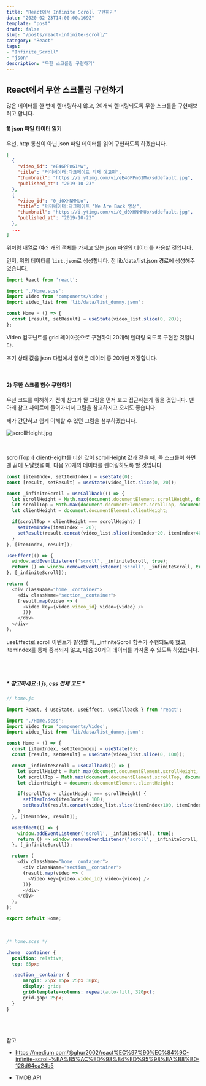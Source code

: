 ```yaml
---
title: "React에서 Infinite Scroll 구현하기"
date: "2020-02-23T14:00:00.169Z"
template: "post"
draft: false
slug: "/posts/react-infinite-scroll/"
category: "React"
tags:
- "Infinite_Scroll"
- "json"
description: "무한 스크롤링 구현하기"
---
```


## React에서 무한 스크롤링 구현하기

많은 데이터를 한 번에 렌더링하지 않고, 20개씩 렌더링되도록 무한 스크롤을 구현해보려고 합니다.

#### 1) json 파일 데이터 읽기

우선, http 통신이 아닌 json 파일 데이터를 읽어 구현하도록 하겠습니다.

``` JSON
[
  {
    "video_id": "eE4GPPnG1Mw",
    "title": "터미네이터:다크페이트 티저 예고편",
    "thumbnail": "https://i.ytimg.com/vi/eE4GPPnG1Mw/sddefault.jpg",
    "published_at": "2019-10-23"
  },
  {
    "video_id": "0_d0XHNMMUo",
    "title": "터미네이터:다크페이트 'We Are Back 영상",
    "thumbnail": "https://i.ytimg.com/vi/0_d0XHNMMUo/sddefault.jpg",
    "published_at": "2019-10-23"
  },
  ...
]
```

위처럼 배열로 여러 개의 객체를 가지고 있는 json 파일의 데이터를 사용할 것입니다.

먼저, 위의 데이터를 `list.json`로 생성합니다.
전 lib/data/list.json 경로에 생성해주었습니다.

``` JavaScript
import React from 'react';

import './Home.scss';
import Video from 'components/Video';
import video_list from 'lib/data/list_dummy.json';

const Home = () => {
  const [result, setResult] = useState(video_list.slice(0, 20));
};
```

Video 컴포넌트를 grid 레이아웃으로 구현하여 20개씩 렌더링 되도록 구현할 것입니다.

초기 상태 값을 json 파일에서 읽어온 데이터 중 20개만 저장합니다.

<br>

#### 2) 무한 스크롤 함수 구현하기

우선 코드를 이해하기 전에 참고가 될 그림을 먼저 보고 접근하는게 좋을 것입니다. 맨 아래 참고 사이트에 들어가셔서 그림을 참고하시고 오셔도 좋습니다.

제가 간단하고 쉽게 이해할 수 있던 그림을 첨부하겠습니다.

![scrollHeight.jpg](/media/scrollHeight.jpg)   

<br>

scrollTop과 clientHeight를 더한 값이 scrollHeight 값과 같을 때, 즉 스크롤이 화면 맨 끝에 도달했을 때, 다음 20개의 데이터를 렌더링하도록 할 것입니다.

``` JavaScript
const [itemIndex, setItemIndex] = useState(0);
const [result, setResult] = useState(video_list.slice(0, 20));

const _infiniteScroll = useCallback(() => {
  let scrollHeight = Math.max(document.documentElement.scrollHeight, document.body.scrollHeight);
  let scrollTop = Math.max(document.documentElement.scrollTop, document.body.scrollTop);
  let clientHeight = document.documentElement.clientHeight;

  if(scrollTop + clientHeight === scrollHeight) {
    setItemIndex(itemIndex + 20);
    setResult(result.concat(video_list.slice(itemIndex+20, itemIndex+40)));
  }
}, [itemIndex, result]);

useEffect(() => {
  window.addEventListener('scroll', _infiniteScroll, true);
  return () => window.removeEventListener('scroll', _infiniteScroll, true);
}, [_infiniteScroll]);

return (
  <div className="home__container">
    <div className="section__container">
    {result.map(video => (
      <Video key={video.video_id} video={video} />
      ))}
    </div>
  </div>
);
```

useEffect로 scroll 이벤트가 발생할 때, \_infiniteScroll 함수가 수행되도록 했고, itemIndex를 통해 중복되지 않고, 다음 20개의 데이터를 가져올 수 있도록 하였습니다.

<br>

<br>

##### * 참고하세요 :) js, css 전체 코드 *

``` JavaScript
// home.js

import React, { useState, useEffect, useCallback } from 'react';

import './Home.scss';
import Video from 'components/Video';
import video_list from 'lib/data/list_dummy.json';

const Home = () => {
  const [itemIndex, setItemIndex] = useState(0);
  const [result, setResult] = useState(video_list.slice(0, 100));

  const _infiniteScroll = useCallback(() => {
    let scrollHeight = Math.max(document.documentElement.scrollHeight, document.body.scrollHeight);
    let scrollTop = Math.max(document.documentElement.scrollTop, document.body.scrollTop);
    let clientHeight = document.documentElement.clientHeight;

    if(scrollTop + clientHeight === scrollHeight) {
      setItemIndex(itemIndex + 100);
      setResult(result.concat(video_list.slice(itemIndex+100, itemIndex+200)));
    }
  }, [itemIndex, result]);

  useEffect(() => {
    window.addEventListener('scroll', _infiniteScroll, true);
    return () => window.removeEventListener('scroll', _infiniteScroll, true);
  }, [_infiniteScroll]);

  return (
    <div className="home__container">
      <div className="section__container">
      {result.map(video => (
        <Video key={video.video_id} video={video} />
      ))}
      </div>
    </div>
  );
};

export default Home;
```

<br>

``` CSS
/* home.scss */

.home__container {
  position: relative;
  top: 65px;

  .section__container {
      margin: 25px 15px 25px 30px;
      display: grid;
      grid-template-columns: repeat(auto-fill, 320px);
      grid-gap: 25px;
  }
}
```

<br>
<br>

참고

- https://medium.com/@ghur2002/react%EC%97%90%EC%84%9C-infinite-scroll-%EA%B5%AC%ED%98%84%ED%95%98%EA%B8%B0-128d64ea24b5

- TMDB API
